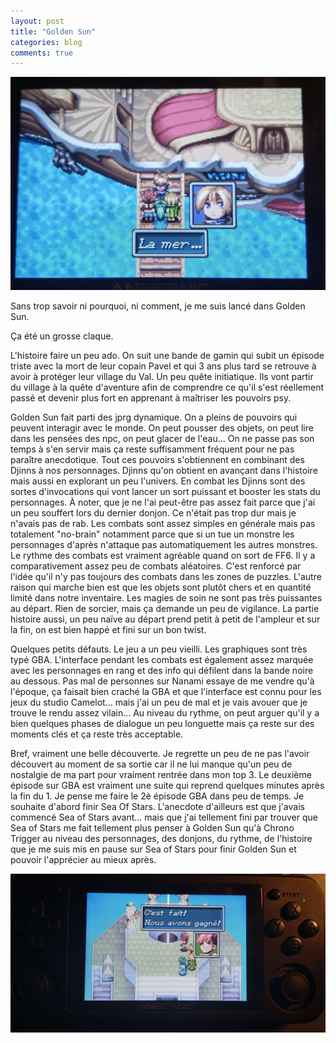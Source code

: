 ```yaml
---
layout: post
title: "Golden Sun"
categories: blog
comments: true
---
```


![Golden Sun](https://github.com/homeostasie/bouquins/raw/master/_pics/jv/golden-sun/gs1a.jpg)

Sans trop savoir ni pourquoi, ni comment, je me suis lancé dans Golden Sun. 

Ça été un grosse claque.

L'histoire faire un peu ado. On suit une bande de gamin qui subit un épisode triste avec la mort de leur copain Pavel et qui 3 ans plus tard se retrouve à avoir à protéger leur village du Val. Un peu quête initiatique. Ils vont partir du village à la quête d'aventure afin de comprendre ce qu'il s'est réellement passé et devenir plus fort en apprenant à maîtriser les pouvoirs psy.

Golden Sun fait parti des jprg dynamique. On a pleins de pouvoirs qui peuvent interagir avec le monde. On peut pousser des objets, on peut lire dans les pensées des npc, on peut glacer de l'eau... On ne passe pas son temps à s'en servir mais ça reste suffisamment fréquent pour ne pas paraître anecdotique. Tout ces pouvoirs s'obtiennent en combinant des Djinns à nos personnages. Djinns qu'on obtient en avançant dans l'histoire mais aussi en explorant un peu l'univers. En combat les Djinns sont des sortes d'invocations qui vont lancer un sort puissant et booster les stats du personnages. À noter, que je ne l'ai peut-être pas assez fait parce que j'ai un peu souffert lors du dernier donjon. Ce n'était pas trop dur mais je n'avais pas de rab. Les combats sont assez simples en générale mais pas totalement "no-brain" notamment parce que si un tue un monstre les personnages d'après n'attaque pas automatiquement les autres monstres. Le rythme des combats est vraiment agréable quand on sort de FF6. Il y a comparativement assez peu de combats aléatoires. C'est renforcé par l'idée qu'il n'y pas toujours des combats dans les zones de puzzles. L'autre raison qui marche bien est que les objets sont plutôt chers et en quantité limité dans notre inventaire. Les magies de soin ne sont pas très puissantes au départ. Rien de sorcier, mais ça demande un peu de vigilance. La partie histoire aussi, un peu naïve au départ prend petit à petit de l'ampleur et sur la fin, on est bien happé et fini sur un bon twist. 

Quelques petits défauts. Le jeu a un peu vieilli. Les graphiques sont très typé GBA. L'interface pendant les combats est également assez marquée avec les personnages en rang et des info qui défilent dans la bande noire au dessous. Pas mal de personnes sur Nanami essaye de me vendre qu'à l'époque, ça faisait bien craché la GBA et que l'interface est connu pour les jeux du studio Camelot... mais j'ai un peu de mal et je vais avouer que je trouve le rendu assez vilain... Au niveau du rythme, on peut arguer qu'il y a bien quelques phases de dialogue un peu longuette mais ça reste sur des moments clés et ça reste très acceptable. 

Bref, vraiment une belle découverte. Je regrette un peu de ne pas l'avoir découvert au moment de sa sortie car il ne lui manque qu'un peu de nostalgie de ma part pour vraiment rentrée dans mon top 3. Le deuxième épisode sur GBA est vraiment une suite qui reprend quelques minutes après la fin du 1. Je pense me faire le 2è épisode GBA dans peu de temps. Je souhaite d'abord finir Sea Of Stars. L'anecdote d'ailleurs est que j'avais commencé Sea of Stars avant... mais que j'ai tellement fini par trouver que Sea of Stars me fait tellement plus penser à Golden Sun qu'à Chrono Trigger au niveau des personnages, des donjons, du rythme, de l'histoire que je me suis mis en pause sur Sea of Stars pour finir Golden Sun et pouvoir l'apprécier au mieux après.

![Golden Sun](https://github.com/homeostasie/bouquins/raw/master/_pics/jv/golden-sun/gs1b.jpg)